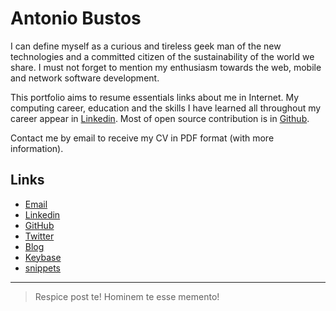 Antonio Bustos
==============

I can define myself as a curious and tireless geek man of the new technologies and a committed citizen of the sustainability of the world we share. I must not forget to mention my enthusiasm towards the web, mobile and network software development.

This portfolio aims to resume essentials links about me in Internet. My computing career, education and the skills I have learned all throughout my career appear in [Linkedin](https://es.linkedin.com/in/antoniobusrod). Most of open source contribution is in [Github](https://github.com/antoniobusrod).

Contact me by email to receive my CV in PDF format (with more information).

Links
-----
- [Email](mailto:antoniobusrod[at]gmail[dot]com)
- [Linkedin](https://es.linkedin.com/in/antoniobusrod)
- [GitHub](https://github.com/antoniobusrod)
- [Twitter](https://twitter.com/antoniobusrod)
- [Blog](https://antoniobusrodblog.wordpress.com)
- [Keybase](https://keybase.io/antoniobusrod)
- [snippets](https://github.com/antoniobusrod/antoniobusrod.github.io/blob/master/snippets.md)

---

> Respice post te! Hominem te esse memento!

